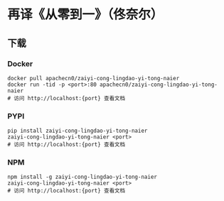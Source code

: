 # 再译《从零到一》（佟奈尔）

## 下载

### Docker

```
docker pull apachecn0/zaiyi-cong-lingdao-yi-tong-naier
docker run -tid -p <port>:80 apachecn0/zaiyi-cong-lingdao-yi-tong-naier
# 访问 http://localhost:{port} 查看文档
```

### PYPI

```
pip install zaiyi-cong-lingdao-yi-tong-naier
zaiyi-cong-lingdao-yi-tong-naier <port>
# 访问 http://localhost:{port} 查看文档
```

### NPM

```
npm install -g zaiyi-cong-lingdao-yi-tong-naier
zaiyi-cong-lingdao-yi-tong-naier <port>
# 访问 http://localhost:{port} 查看文档
```